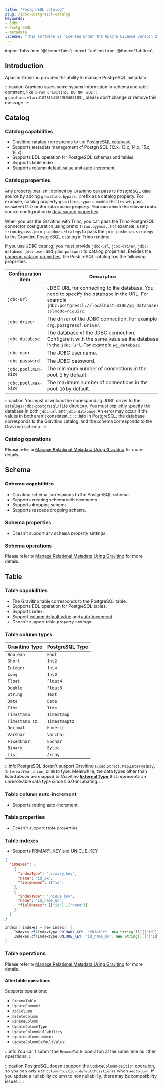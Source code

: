 ```yaml
---
title: "PostgreSQL catalog"
slug: /jdbc-postgresql-catalog
keywords:
- jdbc
- PostgreSQL
- metadata
license: "This software is licensed under the Apache License version 2."
---
```


import Tabs from '@theme/Tabs';
import TabItem from '@theme/TabItem';

## Introduction

Apache Gravitino provides the ability to manage PostgreSQL metadata.

:::caution
Gravitino saves some system information in schema and table comment, like
`(From Gravitino, DO NOT EDIT: gravitino.v1.uid1078334182909406185)`,
please don't change or remove this message.
:::

## Catalog

### Catalog capabilities

- Gravitino catalog corresponds to the PostgreSQL database.
- Supports metadata management of PostgreSQL (12.x, 13.x, 14.x, 15.x, 16.x).
- Supports DDL operation for PostgreSQL schemas and tables.
- Supports table index.
- Supports [column default value](../../../metadata/relational.md#table-column-default-value) and
  [auto-increment](../../../metadata/relational.md#table-column-auto-increment).

### Catalog properties

Any property that isn't defined by Gravitino can pass to PostgreSQL data source
by adding `gravitino.bypass.` prefix as a catalog property.
For example, catalog property `gravitino.bypass.maxWaitMillis` will pass `maxWaitMillis` to the data source property.
You can check the relevant data source configuration in
[data source properties](https://commons.apache.org/proper/commons-dbcp/configuration.html)

When you use the Gravitino with Trino, you can pass the Trino PostgreSQL connector configuration using prefix `trino.bypass.`.
For example, using `trino.bypass.join-pushdown.strategy` to pass the `join-pushdown.strategy`
to the Gravitino PostgreSQL catalog in Trino runtime.

If you use JDBC catalog, you must provide `jdbc-url`, `jdbc-driver`, `jdbc-database`, `jdbc-user` and `jdbc-password`
to catalog properties.
Besides the [common catalog properties](../../../gravitino-server-config.md#gravitino-catalog-properties-configuration),
the PostgreSQL catalog has the following properties:

| Configuration item   | Description                                                                                                                                                        | Default value | Required | Since Version |
|----------------------|--------------------------------------------------------------------------------------------------------------------------------------------------------------------|---------------|----------|---------------|
| `jdbc-url`           | JDBC URL for connecting to the database. You need to specify the database in the URL. For example `jdbc:postgresql://localhost:3306/pg_database?sslmode=require`.  | (none)        | Yes      | 0.3.0         |
| `jdbc-driver`        | The driver of the JDBC connection. For example `org.postgresql.Driver`.                                                                                            | (none)        | Yes      | 0.3.0         |
| `jdbc-database`      | The database of the JDBC connection. Configure it with the same value as the database in the `jdbc-url`. For example `pg_database`.                                | (none)        | Yes      | 0.3.0         |
| `jdbc-user`          | The JDBC user name.                                                                                                                                                | (none)        | Yes      | 0.3.0         |
| `jdbc-password`      | The JDBC password.                                                                                                                                                 | (none)        | Yes      | 0.3.0         |
| `jdbc.pool.min-size` | The minimum number of connections in the pool. `2` by default.                                                                                                     | `2`           | No       | 0.3.0         |
| `jdbc.pool.max-size` | The maximum number of connections in the pool. `10` by default.                                                                                                    | `10`          | No       | 0.3.0         |

:::caution
You must download the corresponding JDBC driver to the `catalogs/jdbc-postgresql/libs` directory.
You must explicitly specify the database in both `jdbc-url` and `jdbc-database`. An error may occur if the values in both aren't consistent.
:::
:::info
In PostgreSQL, the database corresponds to the Gravitino catalog, and the schema corresponds to the Gravitino schema.
:::

### Catalog operations

Please refer to [Manage Relational Metadata Using Gravitino](../../../metadata/relational.md#catalog-operations)
for more details.

## Schema

### Schema capabilities

- Gravitino schema corresponds to the PostgreSQL schema.
- Supports creating schema with comments.
- Supports dropping schema.
- Supports cascade dropping schema.

### Schema properties

- Doesn't support any schema property settings.

### Schema operations

Please refer to [Manage Relational Metadata Using Gravitino](../../../metadata/relational.md#schema-operations)
for more details.

## Table

### Table capabilities

- The Gravitino table corresponds to the PostgreSQL table.
- Supports DDL operation for PostgreSQL tables.
- Supports index.
- Support [column default value](../../../metadata/relational.md#table-column-default-value) and
  [auto-increment](../../../metadata/relational.md#table-column-auto-increment).
- Doesn't support table property settings.

### Table column types

| Gravitino Type | PostgreSQL Type |
|----------------|-----------------|
| `Boolean`      | `Bool`          |
| `Short`        | `Int2`          |
| `Integer`      | `Int4`          |
| `Long`         | `Int8`          |
| `Float`        | `Float4`        |
| `Double`       | `Float8`        |
| `String`       | `Text`          |
| `Date`         | `Date`          |
| `Time`         | `Time`          |
| `Timestamp`    | `Timestamp`     |
| `Timestamp_tz` | `Timestamptz`   |
| `Decimal`      | `Numeric`       |
| `VarChar`      | `Varchar`       |
| `FixedChar`    | `Bpchar`        |
| `Binary`       | `Bytea`         |
| `List`         | `Array`         |

:::info
PostgreSQL doesn't support Gravitino `Fixed`,`Struct`, `Map`,`IntervalDay`, `IntervalYear`,`Union`, or `UUID` type.
Meanwhile, the data types other than listed above are mapped to Gravitino
**[External Type](../../../metadata/relational.md#external-type)**
that represents an unresolvable data type since 0.6.0-incubating.
:::

### Table column auto-increment

- Supports setting auto-increment.

### Table properties

- Doesn't support table properties.

### Table indexes

- Supports PRIMARY_KEY and UNIQUE_KEY.

<Tabs groupId='language' queryString>
<TabItem value="json" label="Json">

```json
{
  "indexes": [
    {
      "indexType": "primary_key",
      "name": "id_pk",
      "fieldNames": [["id"]]
    },
    {
      "indexType": "unique_key",
      "name": "id_name_uk",
      "fieldNames": [["id"] ,["name"]]
    }
  ]
}
```

</TabItem>
<TabItem value="java" label="Java">

```java
Index[] indexes = new Index[] {
    Indexes.of(IndexType.PRIMARY_KEY, "PRIMARY", new String[][]{{"id"}}),
    Indexes.of(IndexType.UNIQUE_KEY, "id_name_uk", new String[][]{{"id"} , {"name"}}),
}
```

</TabItem>
</Tabs>

### Table operations

Please refer to [Manage Relational Metadata Using Gravitino](../../../metadata/relational.md#table-operations)
for more details.

#### Alter table operations

Supports operations:

- `RenameTable`
- `UpdateComment`
- `AddColumn`
- `DeleteColumn`
- `RenameColumn`
- `UpdateColumnType`
- `UpdateColumnNullability`
- `UpdateColumnComment`
- `UpdateColumnDefaultValue`

:::info
You can't submit the `RenameTable` operation at the same time as other operations.
:::

:::caution
PostgreSQL doesn't support the `UpdateColumnPosition` operation,
so you can only use `ColumnPosition.defaultPosition()` when `AddColumn`.
If you update a nullability column to non nullability, there may be compatibility issues.
:::

